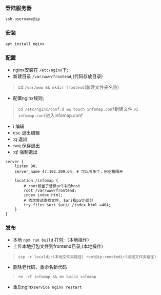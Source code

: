 ### 登陆服务器
`ssh username@ip`
### 安装
`apt install nginx`
### 配置
- nginx安装在 `/etc/nginx`下;
- 新建目录 `/var/www/frontend`;(代码存放目录)
> cd `/var/www && mkdir frontend`(新建文件夹名称)
- 配置nginx规则;
> `cd /etc/nginx/conf.d && touch infomap.conf`新建文件
> `vi infomap.conf`进入infomap.conf
 - i 编辑
 - esc 退出编辑
 - :q 退出
 - :wq 保存退出
 - :q! 强制退出
```
server {
    listen 80; 
    server_name 47.102.209.64; # 可以写多个，用空格隔开

    location /infomap {
        # root相当于替换url中的host
        root /var/www/frontend;
        index index.html;
        # 依次尝试查找文件, $uri指path部分
        try_files $uri $uri/ /index.html =404;
    }
}
```
### 发布
- 本地 `npm run build` 打包;（本地操作）
- 上传本地打包文件到frontend目录;(本地操作)
> `scp -r localdir(本地文件夹路径) root@ip:remotedir(远程文件夹路径)`
- 删除老代码，重命名新代码
> `rm -rf infomap && mv build infomap `
- 重启nginx`service nginx restart`

